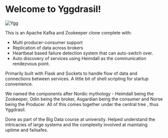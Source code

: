 # Welcome to Yggdrasil!
![Ygg](ygg2.png)

This is an Apache Kafka and Zookeeper clone complete with:
- Multi producer-consumer support
- Replication of data across brokers
- Heartbeat based failure detection system that can auto-switch over.
- Auto discovery of services using Heimdall as the communication rendezvous point.
  
Primarily built with Flask and Sockets to handle flow of data and connections between services. A little bit of shell scripting for startup convenience.

We named the components after Nordic mythology - Heimdall being the Zookeeper, Odin being the broker, Asgardian being the consumer and Norse being the Producer.
All of this comes together under the central tree , thus Yggdrasil.

Done as part of the Big Data course at university. Helped understand the intricacies of large systems and the complexity involved at maintaing uptime and failsafes.

